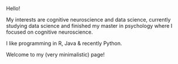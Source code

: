 Hello!

My interests are cognitive neuroscience and data science, currently studying data science and finished my master in psychology where I focused on cognitive neuroscience.

I like programming in R, Java & recently Python.

Welcome to my (very minimalistic) page!
